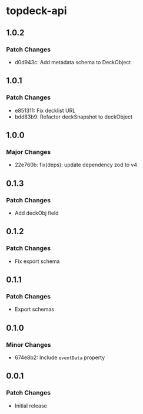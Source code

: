 # topdeck-api

## 1.0.2

### Patch Changes

- d0d943c: Add metadata schema to DeckObject

## 1.0.1

### Patch Changes

- e851311: Fix decklist URL
- bdd83b9: Refactor deckSnapshot to deckObject

## 1.0.0

### Major Changes

- 22e760b: fix(deps): update dependency zod to v4

## 0.1.3

### Patch Changes

- Add deckObj field

## 0.1.2

### Patch Changes

- Fix export schema

## 0.1.1

### Patch Changes

- Export schemas

## 0.1.0

### Minor Changes

- 674e8b2: Include `eventData` property

## 0.0.1

### Patch Changes

- Initial release
